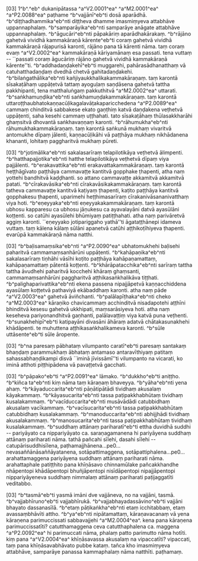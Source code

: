 [03] 1^b^.^eb^ dukanipātassa ^a^V2.0001^ea^ ^a^M2.0001^ea^ ^a^P2.0088^ea^ paṭhame  ^b^vajjānī^eb^ti dosā aparādhā. ^b^diṭṭhadhammika^eb^nti diṭṭheva dhamme  imasmiṃyeva attabhāve uppannaphalaṃ. ^b^samparāyika^eb^nti samparāye  anāgate attabhāve uppannaphalaṃ. ^b^āgucāri^eb^nti pāpakāriṃ  aparādhakārakaṃ. ^b^rājāno gahetvā vividhā kammakāraṇā  kārente^eb^ti coraṃ gahetvā vividhā kammakāraṇā rājapurisā karonti,  rājāno pana tā kārenti nāma. taṃ coraṃ evaṃ ^a^V2.0002^ea^ kammakāraṇā  kāriyamānaṃ esa passati. tena vuttaṃ -- ``passati coraṃ āgucāriṃ  rājāno gahetvā vividhā kammakāraṇā kārente''ti.  ^b^addhadaṇḍakehī^eb^ti muggarehi, pahārasādhanatthaṃ vā catuhatthadaṇḍaṃ dvedhā  chetvā gahitadaṇḍakehi. ^b^bilaṅgathālika^eb^nti  kañjiyaukkhalikakammakāraṇaṃ. taṃ karontā sīsakaṭāhaṃ uppāṭetvā tattaṃ  ayoguḷaṃ saṇḍāsena gahetvā tattha pakkhipanti, tena matthaluṅgaṃ  pakkuthitvā ^a^M2.0002^ea^ uttarati. ^b^saṅkhamuṇḍika^eb^nti saṅkhamuṇḍakammakāraṇaṃ.  taṃ karontā uttaroṭṭhaubhatokaṇṇacūḷikagalavāṭakaparicchedena ^a^P2.0089^ea^  cammaṃ chinditvā sabbakese ekato gaṇṭhiṃ katvā daṇḍakena  veṭhetvā uppāṭenti, saha kesehi cammaṃ uṭṭhahati. tato sīsakaṭāhaṃ  thūlasakkharāhi ghaṃsitvā dhovantā saṅkhavaṇṇaṃ karonti.  ^b^rāhumukha^eb^nti rāhumukhakammakāraṇaṃ. taṃ karontā saṅkunā mukhaṃ  vivaritvā antomukhe dīpaṃ jālenti, kaṇṇacūḷikāhi vā paṭṭhāya mukhaṃ  nikhādanena khananti, lohitaṃ paggharitvā mukhaṃ pūreti.

[03] ^b^jotimālika^eb^nti sakalasarīraṃ telapilotikāya veṭhetvā  ālimpenti. ^b^hatthapajjotika^eb^nti hatthe telapilotikāya veṭhetvā  dīpaṃ viya pajjālenti. ^b^erakavattika^eb^nti erakavattakammakāraṇaṃ.  taṃ karontā heṭṭhāgīvato paṭṭhāya cammavaṭṭe kantitvā gopphake ṭhapenti,  atha naṃ yottehi bandhitvā kaḍḍhanti. so attano cammavaṭṭe  akkamitvā akkamitvā patati. ^b^cīrakavāsika^eb^nti  cīrakavāsikakammakāraṇaṃ. taṃ karontā tatheva cammavaṭṭe kantitvā  kaṭiyaṃ ṭhapenti, kaṭito paṭṭhāya kantitvā gopphakesu ṭhapenti,  uparimehi heṭṭhimasarīraṃ cīrakanivāsananivatthaṃ viya hoti.  ^b^eṇeyyaka^eb^nti eṇeyyakakammakāraṇaṃ. taṃ karontā ubhosu kapparesu  ca ubhosu jāṇukesu ca ayavalayāni datvā ayasūlāni koṭṭenti.  so catūhi ayasūlehi bhūmiyaṃ patiṭṭhahati. atha naṃ parivāretvā aggiṃ  karonti. ``eṇeyyako jotipariggaho yathā''ti āgataṭṭhānepi  idameva vuttaṃ. taṃ kālena kālaṃ sūlāni apanetvā catūhi  aṭṭhikoṭīhiyeva ṭhapenti. evarūpā kammakāraṇā nāma natthi.

[03] ^b^baḷisamaṃsika^eb^nti ^a^P2.0090^ea^ ubhatomukhehi  baḷisehi paharitvā cammamaṃsanhārūni uppāṭenti.  ^b^kahāpaṇika^eb^nti sakalasarīraṃ tiṇhāhi vāsīhi koṭito paṭṭhāya  kahāpaṇamattaṃ, kahāpaṇamattaṃ pātentā koṭṭenti.  ^b^khārāpatacchika^eb^nti sarīraṃ tattha tattha āvudhehi paharitvā  kocchehi khāraṃ ghaṃsanti, cammamaṃsanhārūni paggharitvā  aṭṭhikasaṅkhalikāva tiṭṭhati. ^b^palighaparivattika^eb^nti ekena  passena nipajjāpetvā kaṇṇacchiddena ayasūlaṃ koṭṭetvā pathaviyā  ekābaddhaṃ karonti. atha naṃ pāde ^a^V2.0003^ea^ gahetvā āviñchanti.  ^b^palālapīṭhaka^eb^nti cheko ^a^M2.0003^ea^ kāraṇiko chavicammaṃ acchinditvā  nisadapotehi aṭṭhīni bhinditvā kesesu gahetvā ukkhipati,  maṃsarāsiyeva hoti. atha naṃ keseheva pariyonandhitvā gaṇhanti,  palālavaṭṭiṃ viya katvā puna veṭhenti. ^b^sunakhehipī^eb^ti  katipayāni divasāni āhāraṃ adatvā chātakasunakhehi khādāpenti.  te muhuttena aṭṭhikasaṅkhalikameva karonti. ^b^sūle uttāsente^eb^ti  sūle āropente.

[03] ^b^na paresaṃ pābhataṃ vilumpanto caratī^eb^ti paresaṃ santakaṃ bhaṇḍaṃ  parammukhaṃ ābhataṃ antamaso antaravīthiyaṃ patitaṃ sahassabhaṇḍikampi  disvā ``iminā jīvissāmī''ti vilumpanto na vicarati, ko  iminā atthoti piṭṭhipādena vā pavaṭṭetvā gacchati.

[03] ^b^pāpako^eb^ti ^a^P2.0091^ea^ lāmako. ^b^dukkho^eb^ti  aniṭṭho. ^b^kiñca ta^eb^nti kiṃ nāma taṃ kāraṇaṃ bhaveyya.  ^b^yāha^eb^nti yena ahaṃ. ^b^kāyaduccarita^eb^nti pāṇātipātādi  tividhaṃ akusalaṃ kāyakammaṃ. ^b^kāyasucarita^eb^nti tassa  paṭipakkhabhūtaṃ tividhaṃ kusalakammaṃ. ^b^vacīduccarita^eb^nti  musāvādādi catubbidhaṃ akusalaṃ vacīkammaṃ. ^b^vacīsucarita^eb^nti  tassa paṭipakkhabhūtaṃ catubbidhaṃ kusalakammaṃ. ^b^manoduccarita^eb^nti  abhijjhādi tividhaṃ akusalakammaṃ. ^b^manosucarita^eb^nti tassa  paṭipakkhabhūtaṃ tividhaṃ kusalakammaṃ. ^b^suddhaṃ attānaṃ pariharatī^eb^ti  ettha duvidhā suddhi -- pariyāyato ca nippariyāyato ca.  saraṇagamanena hi pariyāyena suddhaṃ attānaṃ pariharati nāma. tathā  pañcahi sīlehi, dasahi sīlehi -- catupārisuddhisīlena,  paṭhamajjhānena...pe0... nevasaññānāsaññāyatanena, sotāpattimaggena,  sotāpattiphalena...pe0... arahattamaggena pariyāyena suddhaṃ attānaṃ  pariharati nāma. arahattaphale patiṭṭhito pana khīṇāsavo chinnamūlake  pañcakkhandhe nhāpentopi khādāpentopi bhuñjāpentopi nisīdāpentopi  nipajjāpentopi nippariyāyeneva suddhaṃ nimmalaṃ attānaṃ pariharati  paṭijaggatīti veditabbo.

[03] ^b^tasmā^eb^ti yasmā imāni dve vajjāneva, no na vajjāni,  tasmā. ^b^vajjabhīruno^eb^ti vajjabhīrukā.  ^b^vajjabhayadassāvino^eb^ti vajjāni bhayato dassanasīlā. ^b^etaṃ  pāṭikaṅkha^eb^nti etaṃ icchitabbaṃ, etaṃ avassaṃbhāvīti attho.  ^b^ya^eb^nti nipātamattaṃ, kāraṇavacanaṃ vā yena kāraṇena parimuccissati  sabbavajjehi ^a^M2.0004^ea^. kena pana kāraṇena parimuccissatīti? catutthamaggena  ceva catutthaphalena ca. maggena ^a^P2.0092^ea^ hi parimuccati  nāma, phalaṃ patto parimutto nāma hotīti. kiṃ pana ^a^V2.0004^ea^ khīṇāsavassa  akusalaṃ na vipaccatīti? vipaccati, taṃ pana khīṇāsavabhāvato pubbe  kataṃ. tañca kho imasmiṃyeva attabhāve, samparāye panassa kammaphalaṃ  nāma natthīti. paṭhamaṃ.